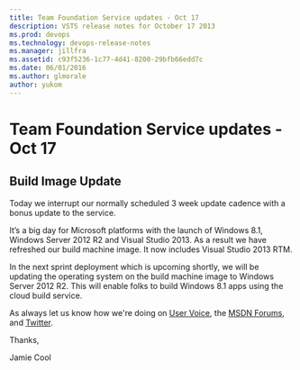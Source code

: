```yaml
---
title: Team Foundation Service updates - Oct 17
description: VSTS release notes for October 17 2013
ms.prod: devops
ms.technology: devops-release-notes
ms.manager: jillfra
ms.assetid: c93f5236-1c77-4d41-8200-29bfb66edd7c
ms.date: 06/01/2016
ms.author: glmorale
author: yukom
---
```


# Team Foundation Service updates - Oct 17

## Build Image Update

Today we interrupt our normally scheduled 3 week update cadence with a bonus update to the service.

It’s a big day for Microsoft platforms with the launch of Windows 8.1, Windows Server 2012 R2 and Visual Studio 2013. As a result we have refreshed our build machine image. It now includes Visual Studio 2013 RTM.

In the next sprint deployment which is upcoming shortly, we will be updating the operating system on the build machine image to Windows Server 2012 R2. This will enable folks to build Windows 8.1 apps using the cloud build service.

As always let us know how we're doing on [User Voice](https://visualstudio.uservoice.com/forums/330519-vso), the [MSDN Forums](http://social.msdn.microsoft.com/Forums/TFService/threads), and [Twitter](https://twitter.com/search?q=%23tfservice).

Thanks,

Jamie Cool
